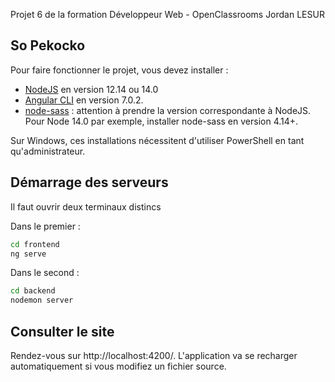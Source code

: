 Projet 6 de la formation Développeur Web - OpenClassrooms
Jordan LESUR

## So Pekocko

Pour faire fonctionner le projet, vous devez installer :
- [NodeJS](https://nodejs.org/en/download/) en version 12.14 ou 14.0 
- [Angular CLI](https://github.com/angular/angular-cli) en version 7.0.2.
- [node-sass](https://www.npmjs.com/package/node-sass) : attention à prendre la version correspondante à NodeJS. Pour Node 14.0 par exemple, installer node-sass en version 4.14+.

Sur Windows, ces installations nécessitent d'utiliser PowerShell en tant qu'administrateur.

## Démarrage des serveurs

Il faut ouvrir deux terminaux distincs

Dans le premier :
```bash
cd frontend
ng serve
```

Dans le second :
```bash
cd backend
nodemon server
```

## Consulter le site

Rendez-vous sur http://localhost:4200/. L'application va se recharger automatiquement si vous modifiez un fichier source.